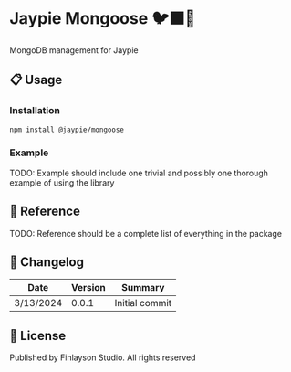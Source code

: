 # Jaypie Mongoose 🐦‍⬛🪿

MongoDB management for Jaypie 

## 📋 Usage

### Installation

```bash
npm install @jaypie/mongoose
```

### Example

TODO: Example should include one trivial and possibly one thorough example of using the library

## 📖 Reference

TODO: Reference should be a complete list of everything in the package

## 📝 Changelog

| Date       | Version | Summary        |
| ---------- | ------- | -------------- |
|  3/13/2024 |   0.0.1 | Initial commit |

## 📜 License

Published by Finlayson Studio. All rights reserved
